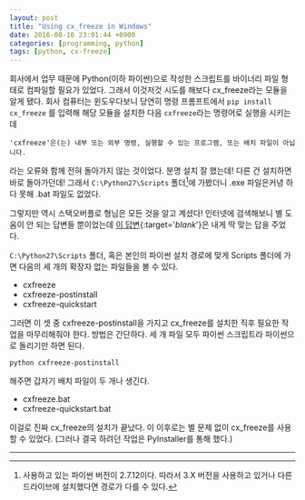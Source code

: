 ```yaml
---
layout: post
title: "Using cx_freeze in Windows"
date: 2016-08-16 23:01:44 +0900
categories: [programming, python]
tags: [python, cx-freeze]
---
```


회사에서 업무 때문에 Python(이하 파이썬)으로 작성한 스크립트를 바이너리 파일 형태로 컴파일할 필요가 있었다. 그래서 이것저것 시도를 해보다 cx_freeze라는 모듈을 알게 됐다. 회사 컴퓨터는 윈도우다보니 당연히 명령 프롬프트에서 `pip install cx_freeze` 를 입력해 해당 모듈을 설치한 다음 `cxfreeze`라는 명령어로 실행을 시키는데

```
'cxfreeze'은(는) 내부 또는 외부 명령, 실행할 수 있는 프로그램, 또는 배치 파일이 아닙니다.
```

라는 오류와 함께 전혀 돌아가지 않는 것이었다. 분명 설치 잘 했는데! 다른 건 설치하면 바로 돌아가던데! 그래서 `C:\Python27\Scripts` 폴더[^1]에 가봤더니 .exe 파일은커녕 하다 못해 .bat 파일도 없었다.

그렇지만 역시 스택오버플로 형님은 모든 것을 알고 계셨다! 인터넷에 검색해보니 별 도움이 안 되는 답변들 뿐이었는데 [이 답변](http://stackoverflow.com/a/25936813){:target='_blank_'}은 내게 딱 맞는 답을 주었다.

`C:\Python27\Scripts` 폴더, 혹은 본인의 파이썬 설치 경로에 맞게 Scripts 폴더에 가면 다음의 세 개의 확장자 없는 파일들을 볼 수 있다.

- cxfreeze
- cxfreeze-postinstall
- cxfreeze-quickstart

그러면 이 셋 중 cxfreeze-postinstall을 가지고 cx_freeze를 설치한 직후 필요한 작업을 마무리해줘야 한다. 방법은 간단하다. 세 개 파일 모두 파이썬 스크립트라 파이썬으로 돌리기만 하면 된다.

```
python cxfreeze-postinstall
```

해주면 갑자기 배치 파일이 두 개나 생긴다.

- cxfreeze.bat
- cxfreeze-quickstart.bat

이걸로 진짜 cx_freeze의 설치가 끝났다. 이 이후로는 별 문제 없이 cx_freeze를 사용할 수 있었다. (그러나 결국 하려던 작업은 PyInstaller를 통해 했다.)

---
[^1]: 사용하고 있는 파이썬 버전이 2.7.12이다. 따라서 3.X 버전을 사용하고 있거나 다른 드라이브에 설치했다면 경로가 다를 수 있다.
